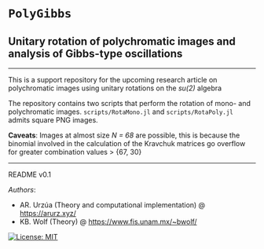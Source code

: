 # `PolyGibbs`

## Unitary rotation of polychromatic images and analysis of Gibbs-type oscillations

___

This is a support repository for the upcoming research article on polychromatic images using unitary rotations on the _su(2)_ algebra

The repository contains two scripts that perform the rotation of mono- and polychromatic images. `scripts/RotaMono.jl` and `scripts/RotaPoly.jl` admits square PNG images.

**Caveats**: Images at almost size _N = 68_ are possible, this is because the binomial involved in the calculation of the Kravchuk matrices go overflow for greater combination values > {67, 30}

___

README v0.1

*Authors*:

* AR. Urzúa (Theory and computational implementation) @ https://arurz.xyz/
* KB. Wolf (Theory) @ https://www.fis.unam.mx/~bwolf/

 [![License: MIT](https://img.shields.io/badge/License-MIT-yellow.svg)](https://opensource.org/licenses/MIT)

